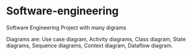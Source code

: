 # Software-engineering
Software Engineering Project with many digrams

Diagrams are: 
Use case diagram,
Activity diagrams,
Class diagram,
State diagrams,
Sequence diagrams,
Context diagram,
Dataflow diagram.

